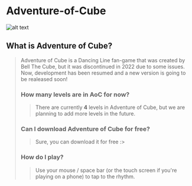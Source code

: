 # Adventure-of-Cube
![alt text](https://github.com/Leq4342/Adventure-of-Cube/blob/main/%5BMd%5D/natural.jpg)
## What is Adventure of Cube?
> Adventure of Cube is a Dancing Line fan-game that was created by Bell The Cube, but it was discontinued in 2022 due to some issues. Now, development has been resumed and a new version is going to be realeased soon!
> ### How many levels are in AoC for now?
>> There are currently **4** levels in Adventure of Cube, but we are planning to add more levels in the future.
> ### Can I download Adventure of Cube for free?
>> Sure, you can download it for free :>
> ### How do I play?
>> Use your mouse / space bar (or the touch screen if you're playing on a phone) to tap to the rhythm.
